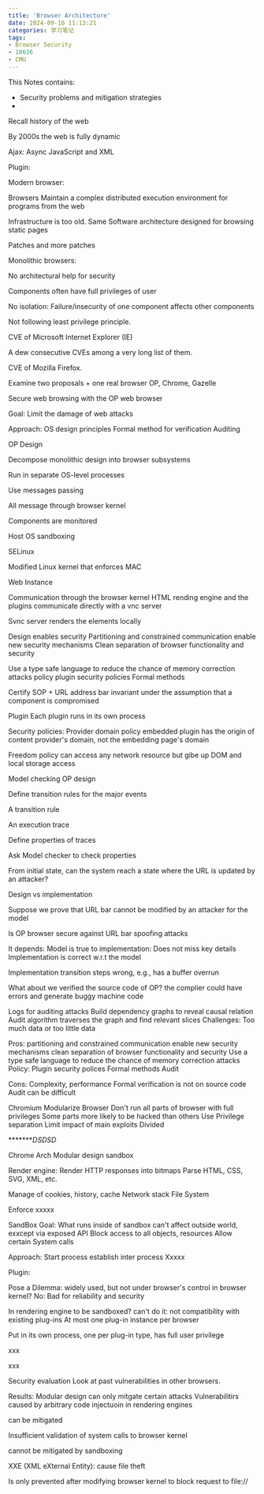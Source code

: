 ```yaml
---
title: 'Browser Architecture'
date: 2024-09-16 11:13:21
categories: 学习笔记
tags: 
- Browser Security
- 18636
- CMU
---
```


This Notes contains: 

- Security problems and mitigation strategies
- 

<!-- more -->
<!-- toc -->

Recall history of the web

By 2000s the web is fully dynamic

Ajax: Async JavaScript and XML

Plugin: 



Modern browser: 

Browsers Maintain a complex distributed execution environment for programs from the web

Infrastructure is too old. Same Software architecture designed for browsing static pages

Patches and more patches



Monolithic browsers: 

No architectural help for security

Components often have full privileges of user

No isolation: Failure/insecurity of one component affects other components

Not following least privilege principle.



CVE of Microsoft Internet Explorer (IE)

A dew consecutive CVEs among a very long list of them.



CVE of Mozilla Firefox.



Examine two proposals + one real browser
OP, Chrome, Gazelle



Secure web browsing with the OP web browser

Goal: Limit the damage of web attacks

Approach: 
OS design principles 
Formal method for verification
Auditing



OP Design

Decompose monolithic design into browser subsystems

Run in separate OS-level processes

Use messages passing

All message through browser kernel

Components are monitored

Host OS sandboxing

SELinux

Modified Linux kernel that enforces MAC



Web Instance

Communication through the browser kernel
HTML rending engine and the plugins communicate directly with a vnc server

Svnc server renders the elements locally

Design enables security
Partitioning and constrained communication enable new security mechanisms
Clean separation of browser functionality and security

Use a type safe language to reduce the chance of memory correction attacks
policy
plugin security policies
Formal methods

Certify SOP + URL address bar invariant under the assumption that a component is compromised

Plugin
Each plugin runs in its own process

Security policies: 
Provider domain policy
embedded plugin has the origin of content provider's domain, not the embedding page's domain

Freedom policy
can access any network resource but gibe up DOM and local storage access



Model checking OP design



Define transition rules for the major events

A transition rule

An execution trace

Define properties of traces

Ask Model checker to check properties

From initial state, can the system reach a state where the URL is updated by an attacker? 

 

Design vs implementation

Suppose we prove that URL bar cannot be modified by an attacker for the model

Is OP browser secure against URL bar spoofing attacks

It depends: 
Model is true to implementation: Does not miss key details
Implementation is correct w.r.t the model

Implementation transition steps wrong, e.g., has a buffer overrun



What about we verified the source code of OP? 
the complier could have errors and generate buggy machine code

Logs for auditing attacks
Build dependency graphs to reveal causal relation
Audit algorithm traverses the graph and find relevant slices
Challenges: Too much data or too little data



Pros: 
partitioning and constrained communication enable new security mechanisms
clean separation of browser functionality and security
Use a  type safe language to reduce the chance of memory correction attacks
Policy: Plugin security polices
Formal methods
Audit

Cons: 
Complexity, performance
Formal verification is not on source code
Audit can be difficult

Chromium
Modularize Browser
Don't run all parts of browser with full privileges
Some parts more likely to be hacked than others
Use Privilege separation
Limit impact of main exploits
Divided

**********D*SD*SD*



Chrome Arch
Modular design
sandbox

Render engine: 
Render HTTP responses into bitmaps
Parse HTML, CSS, SVG, XML, etc.

Manage of cookies\, history, cache
Network stack
File System

Enforce xxxxx

SandBox
Goal: What runs inside of sandbox can't affect outside world, exxcept via exposed API
Block access to all objects, resources
Allow certain System calls

Approach: 
Start process establish inter process 
Xxxxx


Plugin: 

Pose a Dilemma: widely used, but not under browser's control
in browser kernel? No: Bad for reliability and security

In rendering engine to be sandboxed? 
can't do it: not compatibility with existing plug-ins
At most one plug-in instance per browser

Put in its own process, one per plug-in type, has full user privilege

xxx

xxx





Security evaluation
Look at past vulnerabilities in other browsers.

Results: Modular design can only mitgate certain attacks
Vulnerabilitirs caused by arbitrary code injectuoin in rendering engines

can be mitigated

Insufficient validation of system calls to browser kernel

cannot be mitigated by sandboxing



XXE (XML eXternal Entity): cause file theft

Is only prevented after modifying browser kernel to block request  to file://



